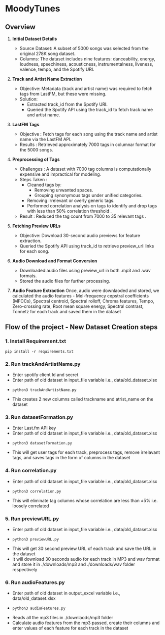# MoodyTunes

## Overview

1. **Initial Dataset Details**

   * Source Dataset: A subset of 5000 songs was selected from the original 278K song dataset.
   * Columns: The dataset includes nine features: danceability, energy, loudness, speechiness, acousticness, instrumentalness, liveness, valence, tempo, and the Spotify URI.
2. **Track and Artist Name Extraction**

   * Objective: Metadata (track and artist name) was required to fetch tags from LastFM, but these were missing.
   * Solution:
     * Extracted track_id from the Spotify URI.
     * Queried the Spotify API using the track_id to fetch track name and artist name.
3. **LastFM Tags**

   * Objective : Fetch tags for each song using the track name and artist name via the LastFM API.
   * Results : Retrieved approximately 7000 tags in columnar format for the 5000 songs.
4. **Preprocessing of Tags**

   * Challenges : A dataset with 7000 tag columns is computationally expensive and impractical for modeling.
   * Steps Taken :
     * Cleaned tags by:
       * Removing unwanted spaces.
       * Grouping synonymous tags under unified categories.
     * Removing irrelevant or overly generic tags.
     * Performed correlation analysis on tags to identify and drop tags with less than  50% correlation threshold .
   * Result : Reduced the tag count from  7000 to 35 relevant tags .
5. **Fetching Preview URLs**

   * Objective: Download 30-second audio previews for feature extraction.
   * Queried the Spotify API using track_id to retrieve preview_url links for each song.
6. **Audio Download and Format Conversion**

   * Downloaded audio files using preview_url in both .mp3 and .wav formats.
   * Stored the audio files for further processing.
7. **Audio Feature Extraction**
   Once, audio were downlaoded and stored, we calculated the audio features -  Mel-frequency cepstral coefficients (MFCCs), Spectral centroid, Spectral rolloff, Chroma features, Tempo, Zero-crossing rate, Root mean square energy, Spectral contrast, Tonnetz for each track and saved them in the dataset

## Flow of the project - New Dataset Creation steps

### 1. Install Requirement.txt

```
pip install -r requirements.txt
```

### 2. Run trackAndArtistName.py

* Enter spotify client Id and secret
* Enter path of old dataset in input_file variable i.e., data/old_dataset.xlsx
* ```
  python3 trackAndArtistName.py
  ```
* This creates 2 new columns called trackname and atrist_name on the dataset

### 3. Run datasetFormation.py

* Enter Last.fm API key
* Enter path of old dataset in input_file variable i.e., data/old_dataset.xlsx
* ```
  python3 datasetFormation.py
  ```
* This will get user tags for each track, preprocess tags, remove irrelavant tags, and saves tags in the form of columns in the dataset

### 4. Run correlation.py

* Enter path of old dataset in input_file variable i.e., data/old_dataset.xlsx
* ```
  python3 correlation.py
  ```
* This will eliminate tag columns whose correlation are less than ±5% i.e. loosely correlated

### 5. Run previewURL.py

* Enter path of old dataset in input_file variable i.e., data/old_dataset.xlsx
* ```
  python3 previewURL.py
  ```
* This will get 30 second preview URL of each track and save the URL in the dataset
* It will download 30 seconds audio for each track in MP3 and wav format and store it in ./downloads/mp3 and ./downloads/wav folder respectively

### 6. Run audioFeatures.py

* Enter path of old dataset in output_excel variable i.e., data/old_dataset.xlsx
* ```
  python3 audioFeatures.py
  ```
* Reads all the mp3 files in ./downlaods/mp3 folder
* Calculate audio features from the mp3 passed, create their columns and enter values of each feature for each track in the dataset
